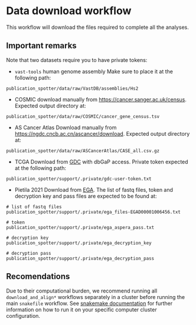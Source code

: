 # Data download workflow

This workflow will download the files required to complete all the analyses.

## Important remarks
Note that two datasets require you to have private tokens:

- `vast-tools` human genome assembly
Make sure to place it at the following path:
```
publication_spotter/data/raw/VastDB/assemblies/Hs2
```

- COSMIC
download manually from https://cancer.sanger.ac.uk/census. Expected output directory at:
```
publication_spotter/data/raw/COSMIC/cancer_gene_census.tsv
```

- AS Cancer Atlas
Download manually from https://ngdc.cncb.ac.cn/ascancer/download. Expected output directory at:
```
publication_spotter/data/raw/ASCancerAtlas/CASE_all.csv.gz
```

- TCGA
Download from [GDC](https://portal.gdc.cancer.gov/) with dbGaP access. Private token expected at the following path:
```
publication_spotter/support/.private/gdc-user-token.txt
```

- Pietila 2021
Download from [EGA](https://ega-archive.org/studies/EGAS00001004714). The list of fastq files, token and decryption key and pass files are expected to be found at:
```
# list of fastq files
publication_spotter/support/.private/ega_files-EGAD00001006456.txt

# token
publication_spotter/support/.private/ega_aspera_pass.txt

# decryption key
publication_spotter/support/.private/ega_decryption_key

# decryption pass
publication_spotter/support/.private/ega_decryption_pass
```

## Recomendations
Due to their computational burden, we recommend running all `download_and_align*` workflows separately in a cluster before running the main `snakefile` workflow. See [snakemake documentation](https://snakemake.readthedocs.io/en/stable/executing/cluster.html) for further information on how to run it on your specific computer cluster configuration.
